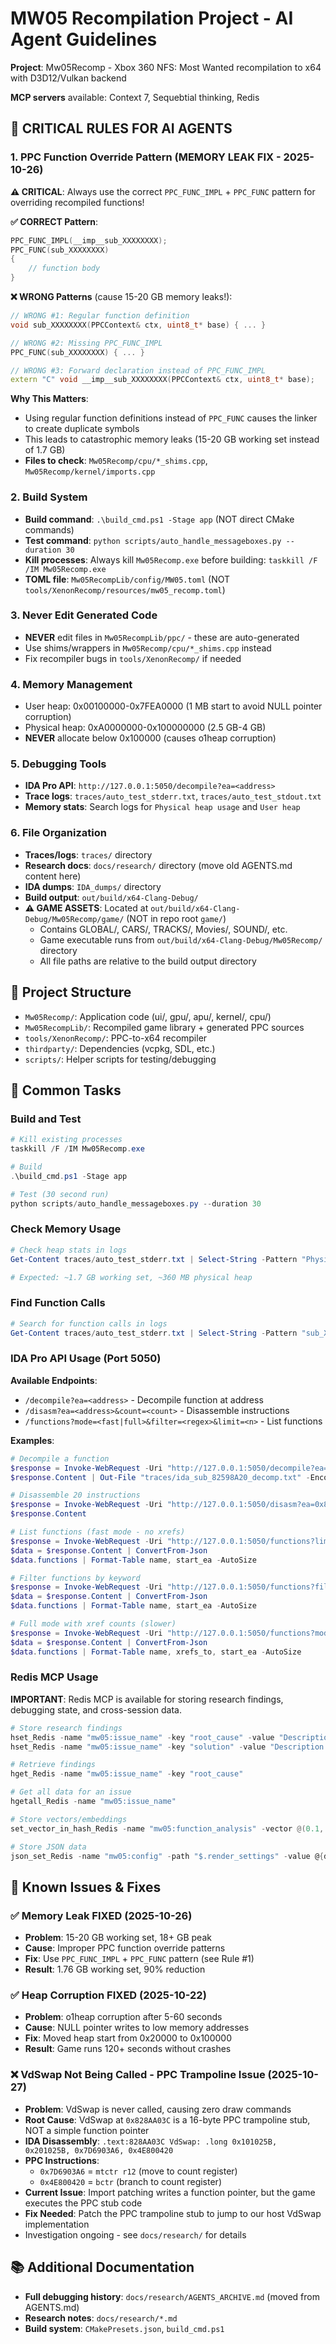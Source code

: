 # MW05 Recompilation Project - AI Agent Guidelines

**Project**: Mw05Recomp - Xbox 360 NFS: Most Wanted recompilation to x64 with D3D12/Vulkan backend

**MCP servers** available: Context 7, Sequebtial thinking, Redis

## 🎯 CRITICAL RULES FOR AI AGENTS

### 1. **PPC Function Override Pattern** (MEMORY LEAK FIX - 2025-10-26)
**⚠️ CRITICAL**: Always use the correct `PPC_FUNC_IMPL` + `PPC_FUNC` pattern for overriding recompiled functions!

**✅ CORRECT Pattern**:
```cpp
PPC_FUNC_IMPL(__imp__sub_XXXXXXXX);
PPC_FUNC(sub_XXXXXXXX)
{
    // function body
}
```

**❌ WRONG Patterns** (cause 15-20 GB memory leaks!):
```cpp
// WRONG #1: Regular function definition
void sub_XXXXXXXX(PPCContext& ctx, uint8_t* base) { ... }

// WRONG #2: Missing PPC_FUNC_IMPL
PPC_FUNC(sub_XXXXXXXX) { ... }

// WRONG #3: Forward declaration instead of PPC_FUNC_IMPL
extern "C" void __imp__sub_XXXXXXXX(PPCContext& ctx, uint8_t* base);
```

**Why This Matters**:
- Using regular function definitions instead of `PPC_FUNC` causes the linker to create duplicate symbols
- This leads to catastrophic memory leaks (15-20 GB working set instead of 1.7 GB)
- **Files to check**: `Mw05Recomp/cpu/*_shims.cpp`, `Mw05Recomp/kernel/imports.cpp`

### 2. **Build System**
- **Build command**: `.\build_cmd.ps1 -Stage app` (NOT direct CMake commands)
- **Test command**: `python scripts/auto_handle_messageboxes.py --duration 30`
- **Kill processes**: Always kill `Mw05Recomp.exe` before building: `taskkill /F /IM Mw05Recomp.exe`
- **TOML file**: `Mw05RecompLib/config/MW05.toml` (NOT `tools/XenonRecomp/resources/mw05_recomp.toml`)

### 3. **Never Edit Generated Code**
- **NEVER** edit files in `Mw05RecompLib/ppc/` - these are auto-generated
- Use shims/wrappers in `Mw05Recomp/cpu/*_shims.cpp` instead
- Fix recompiler bugs in `tools/XenonRecomp/` if needed

### 4. **Memory Management**
- User heap: 0x00100000-0x7FEA0000 (1 MB start to avoid NULL pointer corruption)
- Physical heap: 0xA0000000-0x100000000 (2.5 GB-4 GB)
- **NEVER** allocate below 0x100000 (causes o1heap corruption)

### 5. **Debugging Tools**
- **IDA Pro API**: `http://127.0.0.1:5050/decompile?ea=<address>`
- **Trace logs**: `traces/auto_test_stderr.txt`, `traces/auto_test_stdout.txt`
- **Memory stats**: Search logs for `Physical heap usage` and `User heap`

### 6. **File Organization**
- **Traces/logs**: `traces/` directory
- **Research docs**: `docs/research/` directory (move old AGENTS.md content here)
- **IDA dumps**: `IDA_dumps/` directory
- **Build output**: `out/build/x64-Clang-Debug/`
- **⚠️ GAME ASSETS**: Located at `out/build/x64-Clang-Debug/Mw05Recomp/game/` (NOT in repo root `game/`)
  - Contains GLOBAL/, CARS/, TRACKS/, Movies/, SOUND/, etc.
  - Game executable runs from `out/build/x64-Clang-Debug/Mw05Recomp/` directory
  - All file paths are relative to the build output directory

## 📁 Project Structure
- `Mw05Recomp/`: Application code (ui/, gpu/, apu/, kernel/, cpu/)
- `Mw05RecompLib/`: Recompiled game library + generated PPC sources
- `tools/XenonRecomp/`: PPC-to-x64 recompiler
- `thirdparty/`: Dependencies (vcpkg, SDL, etc.)
- `scripts/`: Helper scripts for testing/debugging

## 🔧 Common Tasks

### Build and Test
```powershell
# Kill existing processes
taskkill /F /IM Mw05Recomp.exe

# Build
.\build_cmd.ps1 -Stage app

# Test (30 second run)
python scripts/auto_handle_messageboxes.py --duration 30
```

### Check Memory Usage
```powershell
# Check heap stats in logs
Get-Content traces/auto_test_stderr.txt | Select-String -Pattern "Physical heap usage|User heap"

# Expected: ~1.7 GB working set, ~360 MB physical heap
```

### Find Function Calls
```powershell
# Search for function calls in logs
Get-Content traces/auto_test_stderr.txt | Select-String -Pattern "sub_XXXXXXXX"
```

### IDA Pro API Usage (Port 5050)

**Available Endpoints**:
- `/decompile?ea=<address>` - Decompile function at address
- `/disasm?ea=<address>&count=<count>` - Disassemble instructions
- `/functions?mode=<fast|full>&filter=<regex>&limit=<n>` - List functions

**Examples**:

```powershell
# Decompile a function
$response = Invoke-WebRequest -Uri "http://127.0.0.1:5050/decompile?ea=0x82598A20" -UseBasicParsing
$response.Content | Out-File "traces/ida_sub_82598A20_decomp.txt" -Encoding utf8

# Disassemble 20 instructions
$response = Invoke-WebRequest -Uri "http://127.0.0.1:5050/disasm?ea=0x828AA03C&count=20" -UseBasicParsing
$response.Content

# List functions (fast mode - no xrefs)
$response = Invoke-WebRequest -Uri "http://127.0.0.1:5050/functions?limit=100" -UseBasicParsing
$data = $response.Content | ConvertFrom-Json
$data.functions | Format-Table name, start_ea -AutoSize

# Filter functions by keyword
$response = Invoke-WebRequest -Uri "http://127.0.0.1:5050/functions?filter=render|draw|swap&limit=50" -UseBasicParsing
$data = $response.Content | ConvertFrom-Json
$data.functions | Format-Table name, start_ea -AutoSize

# Full mode with xref counts (slower)
$response = Invoke-WebRequest -Uri "http://127.0.0.1:5050/functions?mode=full&filter=vdswap&limit=10" -UseBasicParsing
$data = $response.Content | ConvertFrom-Json
$data.functions | Format-Table name, xrefs_to, start_ea -AutoSize
```

### Redis MCP Usage

**IMPORTANT**: Redis MCP is available for storing research findings, debugging state, and cross-session data.

```powershell
# Store research findings
hset_Redis -name "mw05:issue_name" -key "root_cause" -value "Description of root cause"
hset_Redis -name "mw05:issue_name" -key "solution" -value "Description of solution"

# Retrieve findings
hget_Redis -name "mw05:issue_name" -key "root_cause"

# Get all data for an issue
hgetall_Redis -name "mw05:issue_name"

# Store vectors/embeddings
set_vector_in_hash_Redis -name "mw05:function_analysis" -vector @(0.1, 0.2, 0.3, ...)

# Store JSON data
json_set_Redis -name "mw05:config" -path "$.render_settings" -value @{draws=0; pm4_active=$true}
```

## 🚨 Known Issues & Fixes

### ✅ Memory Leak FIXED (2025-10-26)
- **Problem**: 15-20 GB working set, 18+ GB peak
- **Cause**: Improper PPC function override patterns
- **Fix**: Use `PPC_FUNC_IMPL` + `PPC_FUNC` pattern (see Rule #1)
- **Result**: 1.76 GB working set, 90% reduction

### ✅ Heap Corruption FIXED (2025-10-22)
- **Problem**: o1heap corruption after 5-60 seconds
- **Cause**: NULL pointer writes to low memory addresses
- **Fix**: Moved heap start from 0x20000 to 0x100000
- **Result**: Game runs 120+ seconds without crashes

### ❌ VdSwap Not Being Called - PPC Trampoline Issue (2025-10-27)
- **Problem**: VdSwap is never called, causing zero draw commands
- **Root Cause**: VdSwap at `0x828AA03C` is a 16-byte PPC trampoline stub, NOT a simple function pointer
- **IDA Disassembly**: `.text:828AA03C VdSwap: .long 0x101025B, 0x201025B, 0x7D6903A6, 0x4E800420`
- **PPC Instructions**:
  - `0x7D6903A6` = `mtctr r12` (move to count register)
  - `0x4E800420` = `bctr` (branch to count register)
- **Current Issue**: Import patching writes a function pointer, but the game executes the PPC stub code
- **Fix Needed**: Patch the PPC trampoline stub to jump to our host VdSwap implementation
- Investigation ongoing - see `docs/research/` for details

## 📚 Additional Documentation
- **Full debugging history**: `docs/research/AGENTS_ARCHIVE.md` (moved from AGENTS.md)
- **Research notes**: `docs/research/*.md`
- **Build system**: `CMakePresets.json`, `build_cmd.ps1`

